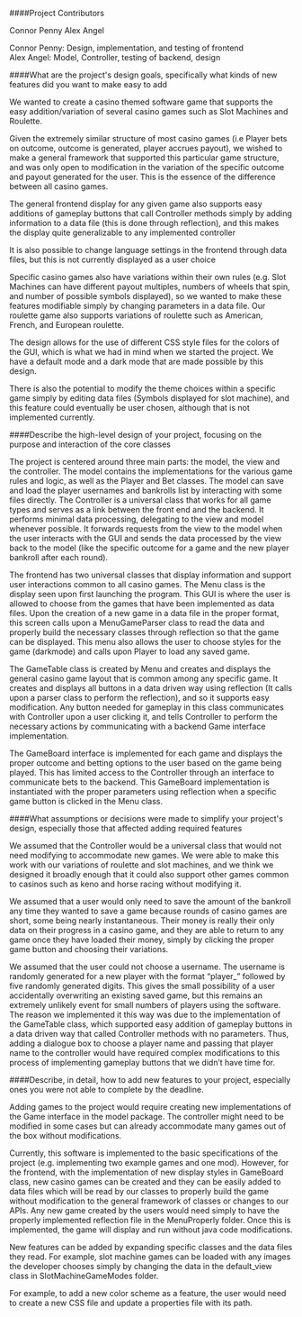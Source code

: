 ####Project Contributors

Connor Penny
Alex Angel

Connor Penny: Design, implementation, and testing of frontend  
Alex Angel: Model, Controller, testing of backend, design

####What are the project's design goals, specifically what kinds of new features did you want to make easy to add


We wanted to create a casino themed software game that supports the easy addition/variation of several casino games such as Slot Machines and Roulette. 


Given the extremely similar structure of most casino games (i.e Player bets on outcome, outcome is generated, player accrues payout), we wished to make a general framework that supported this particular game structure, and was only open to modification in the variation of the specific outcome and payout generated for the user. This is the essence of the difference between all casino games.


The general frontend display for any given game also supports easy additions of gameplay buttons that call Controller methods simply by adding information to a data file (this is done through reflection), and this makes the display quite generalizable to any implemented controller


It is also possible to change language settings in the frontend through data files, but this is not currently displayed as a user choice


Specific casino games also have variations within their own rules (e.g. Slot Machines can have different payout multiples, numbers of wheels that spin, and number of possible symbols displayed), so we wanted to make these features modifiable simply by changing parameters in a data file. Our roulette game also supports variations of roulette such as American, French, and European roulette.


The design allows for the use of different CSS style files for the colors of the GUI, which is what we had in mind when we started the project. We have a default mode and a dark mode that are made possible by this design.


There is also the potential to modify the theme choices within a specific game simply by editing data files (Symbols displayed for slot machine), and this feature could eventually be user chosen, although that is not implemented currently.

####Describe the high-level design of your project, focusing on the purpose and interaction of the core classes


The project is centered around three main parts: the model, the view and the controller.
The model contains the implementations for the various game rules and logic, as well as the Player and Bet classes. The model can save and load the player usernames and bankrolls list by interacting with some files directly. The Controller is a universal class that works for all game types and serves as a link between the front end and the backend. It performs minimal data processing, delegating to the view and model whenever possible. It forwards requests from the view to the model when the user interacts with the GUI and sends the data processed by the view back to the model (like the specific outcome for a game and the new player bankroll after each round).


The frontend has two universal classes that display information and support user interactions common to all casino games. The Menu class is the display seen upon first launching the program. This GUI is where the user is allowed to choose from the games that have been implemented as data files. Upon the creation of a new game in a data file in the proper format, this screen calls upon a MenuGameParser class to read the data and properly build the necessary classes through reflection so that the game can be displayed. This menu also allows the user to choose styles for the game (darkmode) and calls upon Player to load any saved game. 


The GameTable class is created by Menu and creates and displays the general casino game layout that is common among any specific game. It creates and displays all buttons in a data driven way using reflection (It calls upon a parser class to perform the reflection), and so it supports easy modification. Any button needed for gameplay in this class communicates with Controller upon a user clicking it, and tells Controller to perform the necessary actions by communicating with a backend Game interface implementation.


The GameBoard interface is implemented for each game and displays the proper outcome and betting options to the user based on the game being played. This has limited access to the Controller through an interface to communicate bets to the backend. This GameBoard implementation is instantiated with the proper parameters using reflection when a specific game button is clicked in the Menu class.


####What assumptions or decisions were made to simplify your project's design, especially those that affected adding required features


We assumed that the Controller would be a universal class that would not need modifying to accommodate new games. We were able to make this work with our variations of roulette and slot machines, and we think we designed it broadly enough that it could also support other games common to casinos such as keno and horse racing without modifying it.


We assumed that a user would only need to save the amount of the bankroll any time they wanted to save a game because rounds of casino games are short, some being nearly instantaneous. Their money is really their only data on their progress in a casino game, and they are able to return to any game once they have loaded their money, simply by clicking the proper game button and choosing their variations.


We assumed that the user could not choose a username. The username is randomly generated for a new player with the format “player_” followed by five randomly generated digits. This gives the small possibility of a user accidentally overwriting an existing saved game, but this remains an extremely unlikely event for small numbers of players using the software. The reason we implemented it this way was due to the implementation of the GameTable class, which supported easy addition of gameplay buttons in a data driven way that called Controller methods with no parameters. Thus, adding a dialogue box to choose a player name and passing that player name to the controller would have required complex modifications to this process of implementing gameplay buttons that we didn’t have time for.

####Describe, in detail, how to add new features to your project, especially ones you were not able to complete by the deadline.



Adding games to the project would require creating new implementations of the Game interface in the model package. The controller might need to be modified in some cases but can already accommodate many games out of the box without modifications.


Currently, this software is implemented to the basic specifications of the project (e.g. implementing two example games and one mod). However, for the frontend, with the implementation of new display styles in GameBoard class, new casino games can be created and they can be easily added to data files which will be read by our classes to properly build the game without modification to the general framework of classes or changes to our APIs. Any new game created by the users would need simply to have the properly implemented reflection file in the MenuProperly folder. Once this is implemented, the game will display and run without java code modifications.


New features can be added by expanding specific classes and the data files they read. For example, slot machine games can be loaded with any images the developer chooses simply by changing the data in the default_view class in SlotMachineGameModes folder.


For example, to add a new color scheme as a feature, the user would need to create a new CSS file and update a properties file with its path.

